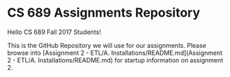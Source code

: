 # CS 689 Assignments Repository

Hello CS 689 Fall 2017 Students!

This is the GitHub Repository we will use for our assignments.  Please browse into [Assignment 2 - ETL/A. Installations/README.md](Assignment 2 - ETL/A. Installations/README.md) for startup information on assignment 2.
